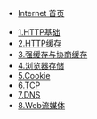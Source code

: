 <!-- docs/_sidebar.md -->

* [Internet 首页](internet/README.md "Internet 首页")
<!-- * [指南](zh-cn/guide) -->
* [1.HTTP基础](internet/1.HTTP%E5%9F%BA%E7%A1%80.md "1.HTTP基础")
* [2.HTTP缓存](internet/2.HTTP%E7%BC%93%E5%AD%98.md "2.HTTP缓存")
* [3.强缓存与协商缓存](internet/3.%E5%BC%BA%E7%BC%93%E5%AD%98%E4%B8%8E%E5%8D%8F%E5%95%86%E7%BC%93%E5%AD%98.md "3.强缓存与协商缓存")
* [4.浏览器存储](internet/4.%E6%B5%8F%E8%A7%88%E5%99%A8%E5%AD%98%E5%82%A8.md "4.浏览器存储")
* [5.Cookie](internet/5.Cookie.md "5.Cookie")
* [6.TCP](internet/3.TCP.md "3.TCP")
* [7.DNS](internet/4.DNS.md "4.DNS")
* [8.Web流媒体](internet/5.Web%E6%B5%81%E5%AA%92%E4%BD%93.md "5.Web流媒体")


